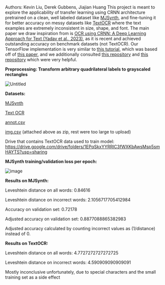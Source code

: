 Authors: Kevin Liu, Derek Gubbens, Jiajian Huang
This project is meant to explore the applicability of transfer learning using CRNN architecture pretrained on a clean, well labeled dataset like [MJSynth](https://www.robots.ox.ac.uk/~vgg/data/text/), and fine-tuning it for better accuracy on messy datasets like [TextOCR](https://textvqa.org/textocr/) where the text examples are extremely inconsistent in size, shape, and font. The main paper we draw inspiration from is [OCR using CRNN: A Deep Learning Approach for Text (Yadav et al., 2023)](https://ieeexplore.ieee.org/document/10170436), as it is recent and achieved outstanding accuracy on benchmark datasets (not TextOCR). Our TensorFlow implementation is very similar to [this tutorial](https://github.com/TheAILearner/A-CRNN-model-for-Text-Recognition-in-Keras/blob/master/CRNN%20Model.ipynb), which was based off of [this paper](https://arxiv.org/pdf/1507.05717.pdf), and we additionally consulted [this repository](https://github.com/GitYCC/crnn-pytorch/tree/master/src) and [this repository](https://github.com/TheAILearner/A-CRNN-model-for-Text-Recognition-in-Keras) which were very helpful.


**Preprocessing: Transform arbitrary quadrilateral labels to grayscaled rectangles**

![Untitled](https://github.com/lkevint/OCR_CRNN/assets/68560628/a419b029-c6a8-45b5-a764-335d0c04743e)


**Datasets:**

[MJSynth](https://huggingface.co/datasets/priyank-m/MJSynth_text_recognition)

[Text OCR](https://www.kaggle.com/datasets/robikscube/textocr-text-extraction-from-images-dataset/data)

[annot.csv](https://drive.google.com/file/d/141_pYai65T8eKUmrR-BjzbJLKiY8S1gJ/view?usp=sharing)

[img.csv](https://drive.google.com/file/d/1pyLXukhnv01hm9_cCkxvaaCzr6RDh3Ot/view?usp=sharing) (attached above as zip, rest were too large to upload)

Drive that contains TextOCR data used to train model: https://drive.google.com/drive/folders/1EPqSkxYYRRlC3fWXKbAwsMsp5smHAYTS?usp=sharing


**MJSynth training/validation loss per epoch:**

![image](https://github.com/lkevint/OCR_CRNN/assets/68560628/88cc8c5c-30c0-4678-98d0-fcf7e88f9bcc)


**Results on MJSynth:**

Leveshtein distance on all words: 0.84616

Leveshtein distance on incorrect words: 2.1056717705412984

Accuracy on validation set: 0.72178

Adjusted accuracy on validation set: 0.8877088865382983

Adjusted accuracy calculated by counting incorrect values as (1/distance) instead of 0.


**Results on TextOCR:**

Leveshtein distance on all words: 4.7727272727272725

Leveshtein distance on incorrect words: 4.590909090909091

Mostly inconclusive unfortunately, due to special characters and the small training set as a side effect
